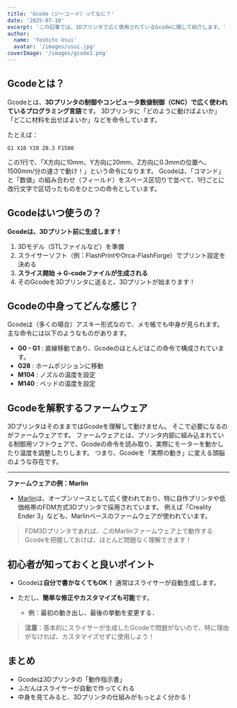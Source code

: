 ```yaml
---
title: 'Gcode（ジーコード）ってなに？'
date: '2025-07-10'
excerpt: 'この記事では、3Dプリンタで広く使用されているGcodeに関して紹介します。'
author:
  name: 'Yoshito Usui'
  avatar: '/images/usui.jpg'
coverImage: '/images/gcode1.png'
---
```



## Gcodeとは？

Gcodeとは、**3Dプリンタの制御やコンピュータ数値制御（CNC）で広く使われているプログラミング言語**です。
3Dプリンタに「どのように動けばよいか」「どこに材料を出せばよいか」などを命令しています。

たとえば：

```
G1 X10 Y20 Z0.3 F1500
```

この1行で、「X方向に10mm、Y方向に20mm、Z方向に0.3mmの位置へ、1500mm/分の速さで動け！」という命令になります。
Gcodeは、「コマンド」と「数値」の組み合わせ（フィールド）をスペース区切りで並べて、1行ごとに改行文字で区切ったものをひとつの命令としています。


## Gcodeはいつ使うの？

**Gcodeは、3Dプリント前に生成します！**

1. 3Dモデル（STLファイルなど）を準備
2. スライサーソフト（例：FlashPrintやOrca-FlashForge）でプリント設定を決める
3. **スライス開始 → G-codeファイルが生成される**
4. そのGcodeを3Dプリンタに送ると、3Dプリントが始まります！


## Gcodeの中身ってどんな感じ？

Gcodeは（多くの場合）アスキー形式なので、メモ帳でも中身が見られます。
主な命令には以下のようなものがあります。

* **G0 - G1** : 直線移動であり、Gcodeのほとんどはこの命令で構成されています。
* **G28** : ホームポジションに移動
* **M104** : ノズルの温度を設定 
* **M140** : ベッドの温度を設定 

## Gcodeを解釈するファームウェア
3DプリンタはそのままではGcodeを理解して動けません。
そこで必要になるのがファームウェアです。
ファームウェアとは、プリンタ内部に組み込まれている制御用ソフトウェアで、Gcodeの命令を読み取り、実際にモーターを動かしたり温度を調整したりします。
つまり、Gcodeを「実際の動き」に変える頭脳のような存在です。

---
**ファームウェアの例：Marlin**
* [Marlin](https://marlinfw.org/meta/gcode/)は、オープンソースとして広く使われており、特に自作プリンタや低価格帯のFDM方式3Dプリンタで採用されています。
例えば「Creality Ender 3」なども、Marlinベースのファームウェアが使われています。

> FDM3Dプリンタであれば、このMarlinファームウェア上で動作するGcodeを把握しておけば、ほとんど問題なく理解できます！


## 初心者が知っておくと良いポイント

* Gcodeは**自分で書かなくてもOK！** 通常はスライサーが自動生成します。
* ただし、**簡単な修正やカスタマイズも可能**です。

  * 例：最初の動き出し、最後の挙動を変更する．

> **注意**：基本的にスライサーが生成したGcodeで問題がないので、特に理由がなければ、カスタマイズせずに使用しよう！

## まとめ

* Gcodeは3Dプリンタの「動作指示書」
* ふだんはスライサーが自動で作ってくれる
* 中身を見てみると、3Dプリンタの仕組みがもっとよく分かる！

